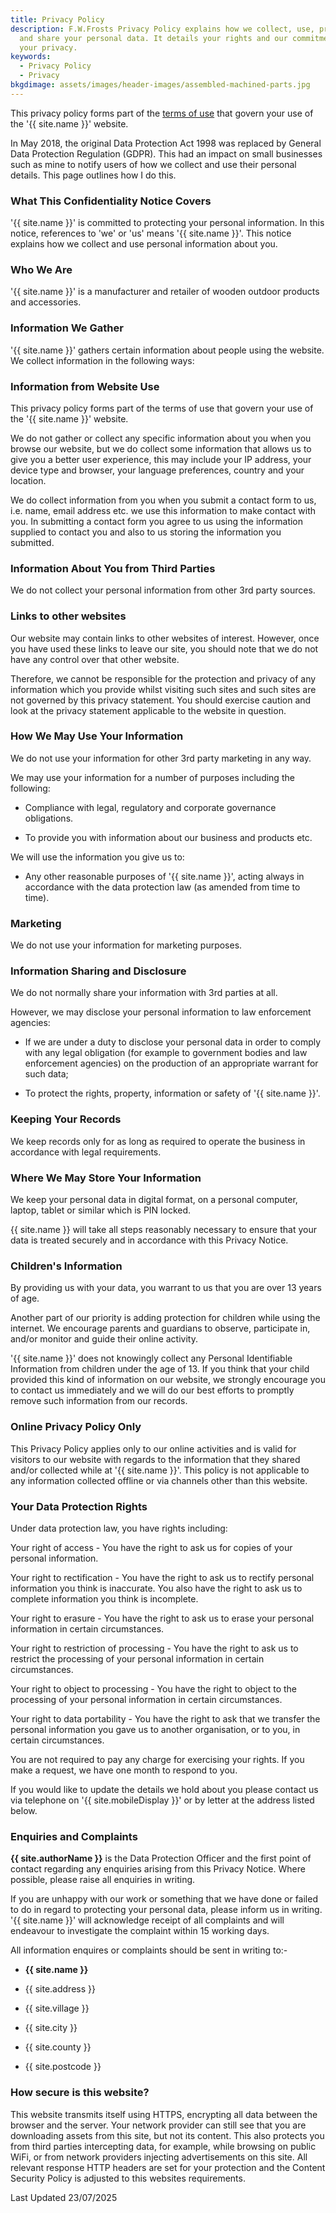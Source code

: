```yaml
---
title: Privacy Policy
description: F.W.Frosts Privacy Policy explains how we collect, use, protect,
  and share your personal data. It details your rights and our commitment to
  your privacy.
keywords:
  - Privacy Policy
  - Privacy
bkgdimage: assets/images/header-images/assembled-machined-parts.jpg
---
```

This privacy policy forms part of the [terms of use](/terms-of-use/) that govern your use of the '{{ site.name }}' website.

In May 2018, the original Data Protection Act 1998 was replaced by General Data Protection Regulation (GDPR). This had an impact on small businesses such as mine to notify users of how we collect and use their personal details. This page outlines how I do this.

### What This Confidentiality Notice Covers

'{{ site.name }}' is committed to protecting your personal information. In this notice, references to 'we' or 'us' means '{{ site.name }}'. This notice explains how we collect and use personal information about you.

### Who We Are

'{{ site.name }}' is a manufacturer and retailer of wooden outdoor products and accessories.

### Information We Gather

'{{ site.name }}' gathers certain information about people using the website. We collect information in the following ways:

### Information from Website Use

This privacy policy forms part of the terms of use that govern your use of the '{{ site.name }}' website.

We do not gather or collect any specific information about you when you browse our website, but we do collect some information that allows us to give you a better user experience, this may include your IP address, your device type and browser, your language preferences, country and your location.

We do collect information from you when you submit a contact form to us, i.e. name, email address etc. we use this information to make contact with you. In submitting a contact form you agree to us using the information supplied to contact you and also to us storing the information you submitted.

### Information About You from Third Parties

We do not collect your personal information from other 3rd party sources.

### Links to other websites

Our website may contain links to other websites of interest. However, once you have used these links to leave our site, you should note that we do not have any control over that other website.

Therefore, we cannot be responsible for the protection and privacy of any information which you provide whilst visiting such sites and such sites are not governed by this privacy statement. You should exercise caution and look at the privacy statement applicable to the website in question.

### How We May Use Your Information

We do not use your information for other 3rd party marketing in any way.

We may use your information for a number of purposes including the following:

*   Compliance with legal, regulatory and corporate governance obligations.
    
*   To provide you with information about our business and products etc.
    

We will use the information you give us to:

*   Any other reasonable purposes of '{{ site.name }}', acting always in accordance with the data protection law (as amended from time to time).
    

### Marketing

We do not use your information for marketing purposes.

### Information Sharing and Disclosure

We do not normally share your information with 3rd parties at all.

However, we may disclose your personal information to law enforcement agencies:

*   If we are under a duty to disclose your personal data in order to comply with any legal obligation (for example to government bodies and law enforcement agencies) on the production of an appropriate warrant for such data;
    
*   To protect the rights, property, information or safety of '{{ site.name }}'.
    

### Keeping Your Records

We keep records only for as long as required to operate the business in accordance with legal requirements.

### Where We May Store Your Information

We keep your personal data in digital format, on a personal computer, laptop, tablet or similar which is PIN locked.

{{ site.name }} will take all steps reasonably necessary to ensure that your data is treated securely and in accordance with this Privacy Notice.

### Children's Information

By providing us with your data, you warrant to us that you are over 13 years of age.

Another part of our priority is adding protection for children while using the internet. We encourage parents and guardians to observe, participate in, and/or monitor and guide their online activity.

'{{ site.name }}' does not knowingly collect any Personal Identifiable Information from children under the age of 13. If you think that your child provided this kind of information on our website, we strongly encourage you to contact us immediately and we will do our best efforts to promptly remove such information from our records.

### Online Privacy Policy Only

This Privacy Policy applies only to our online activities and is valid for visitors to our website with regards to the information that they shared and/or collected while at '{{ site.name }}'. This policy is not applicable to any information collected offline or via channels other than this website.

### Your Data Protection Rights

Under data protection law, you have rights including:

Your right of access - You have the right to ask us for copies of your personal information.

Your right to rectification - You have the right to ask us to rectify personal information you think is inaccurate. You also have the right to ask us to complete information you think is incomplete.

Your right to erasure - You have the right to ask us to erase your personal information in certain circumstances.

Your right to restriction of processing - You have the right to ask us to restrict the processing of your personal information in certain circumstances.

Your right to object to processing - You have the right to object to the processing of your personal information in certain circumstances.

Your right to data portability - You have the right to ask that we transfer the personal information you gave us to another organisation, or to you, in certain circumstances.

You are not required to pay any charge for exercising your rights. If you make a request, we have one month to respond to you.

If you would like to update the details we hold about you please contact us via telephone on '{{ site.mobileDisplay }}' or by letter at the address listed below.

### Enquiries and Complaints

**{{ site.authorName }}** is the Data Protection Officer and the first point of contact regarding any enquiries arising from this Privacy Notice. Where possible, please raise all enquiries in writing.

If you are unhappy with our work or something that we have done or failed to do in regard to protecting your personal data, please inform us in writing. '{{ site.name }}' will acknowledge receipt of all complaints and will endeavour to investigate the complaint within 15 working days.

All information enquires or complaints should be sent in writing to:-

*   **{{ site.name }}**
    
*   {{ site.address }}
    
*   {{ site.village }}
    
*   {{ site.city }}
    
*   {{ site.county }}
    
*   {{ site.postcode }}
    

### How secure is this website?

This website transmits itself using HTTPS, encrypting all data between the browser and the server. Your network provider can still see that you are downloading assets from this site, but not its content. This also protects you from third parties intercepting data, for example, while browsing on public WiFi, or from network providers injecting advertisements on this site. All relevant response HTTP headers are set for your protection and the Content Security Policy is adjusted to this websites requirements.

Last Updated 23/07/2025